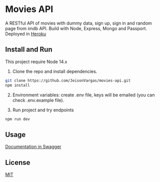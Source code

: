 # Movies API
A RESTful API of movies with dummy data, sign up, sign in and random page from imdb API. Build with Node, Express, Mongo and Passport. Deployed in [Heroku](https://serene-retreat-69428.herokuapp.com/)

## Install and Run
This project require Node 14.x

1. Clone the repo and install dependencies.
```bash
git clone https://github.com/JeisonVargas/movies-api.git
npm install
```
2. Environment variables: create .env file, keys will be emailed (you can check .env.example file).

3. Run project and try endpoints
```bash
npm run dev
```

## Usage
[Documentation in Swagger](https://serene-retreat-69428.herokuapp.com/Docs/)

## License
[MIT](https://choosealicense.com/licenses/mit/)
